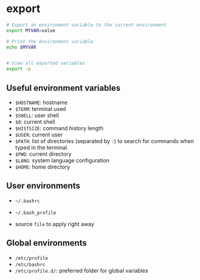 # export

```bash
# Export an environment variable to the current environment
export MYVAR=value

# Print the environment variable
echo $MYVAR


# View all exported variables
export -p
```

## Useful environment variables

- `$HOSTNAME`: hostname
- `$TERM`: terminal used
- `$SHELL`: user shell
- `$0`: current shell
- `$HISTSIZE`: command history length
- `$USER`: current user
- `$PATH`: list of directories (separated by `:`) to search for commands when typed in the terminal.
- `$PWD`: current directory
- `$LANG`: system language configuration
- `$HOME`: home directory

## User environments

- `~/.bashrc`
- `~/.bash_profile`

- source `file` to apply right away

## Global environments

- `/etc/profile`
- `/etc/bashrc`
- `/etc/profile.d/`: preferred folder for global variables
